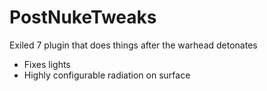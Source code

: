# PostNukeTweaks
Exiled 7 plugin that does things after the warhead detonates

- Fixes lights
- Highly configurable radiation on surface
